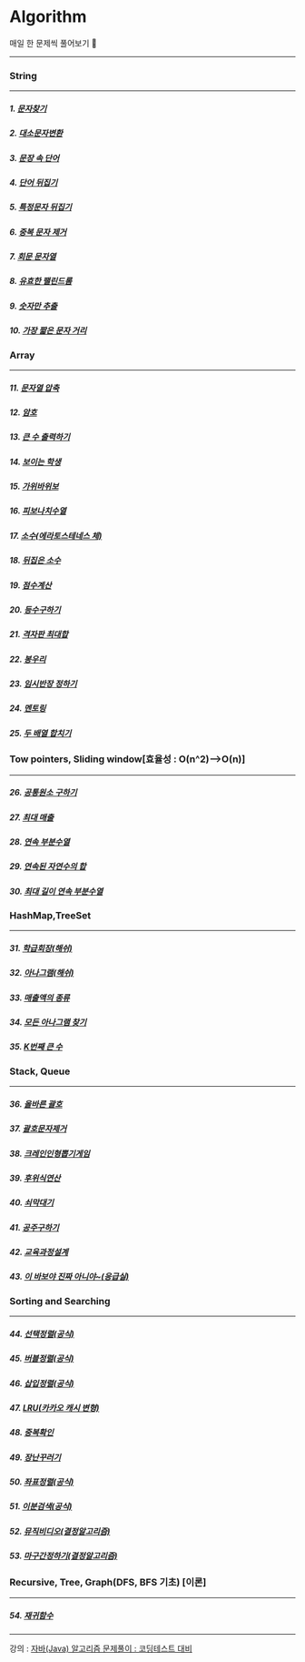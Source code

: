 # Algorithm
매일 한 문제씩 풀어보기 🥊

<hr>

### String
<hr>

##### 1. [문자찾기](./src/숙작/문자찾기.java)
##### 2. [대소문자변환](./src/숙작/대소문자변환.java)
##### 3. [문장 속 단어](./src/숙작/문장속단어.java)
##### 4. [단어 뒤집기](./src/숙작/단어뒤집기.java)
##### 5. [특정문자 뒤집기](./src/숙작/특정문자뒤집기.java)
##### 6. [중복 문자 제거](./src/숙작/중복문자제거.java)
##### 7. [회문 문자열](./src/숙작/회문문자열.java)
##### 8. [유효한 팰린드롬](./src/숙작/유효한팰린드롬.java)
##### 9. [숫자만 추출](./src/숙작/숫자만추출.java)
##### 10. [가장 짧은 문자 거리](./src/숙작/가장짧은문자거리.java)

### Array
<hr>

##### 11. [문자열 압축](./src/숙작/문자열압축.java)
##### 12. [암호](./src/숙작/암호.java)
##### 13. [큰 수 출력하기](./src/숙작/큰수출력하기.java)
##### 14. [보이는 학생](./src/숙작/보이는학생.java)
##### 15. [가위바위보](./src/숙작/가위바위보.java)
##### 16. [피보나치수열](./src/숙작/피보나치수열.java)
##### 17. [소수(에라토스테네스 체)](./src/숙작/피보나치수열.java)
##### 18. [뒤집은 소수](./src/숙작/뒤집은소수.java)
##### 19. [점수계산](./src/숙작/점수계산.java)
##### 20. [등수구하기](./src/숙작/등수구하기.java)
##### 21. [격자판 최대합](./src/숙작/격자판최대합.java)
##### 22. [봉우리](./src/숙작/봉우리.java)
##### 23. [임시반장 정하기](./src/숙작/임시반장정하기.java)
##### 24. [멘토링](./src/숙작/멘토링.java)
##### 25. [두 배열 합치기](./src/숙작/두배열합치기.java)

### Tow pointers, Sliding window[효율성 : O(n^2)-->O(n)]
<hr>

##### 26. [공통원소 구하기](./src/숙작/공통원소구하기.java)
##### 27. [최대 매출](./src/숙작/최대매출.java)
##### 28. [연속 부분수열](./src/숙작/연속부분수열.java)
##### 29. [연속된 자연수의 합](./src/숙작/연속된자연수의합.java)
##### 30. [최대 길이 연속 부분수열](./src/숙작/최대길이연속부분수열.java)

### HashMap,TreeSet
<hr>

##### 31. [학급회장(해쉬)](./src/숙작/학급회장.java)
##### 32. [아나그램(해쉬)](./src/숙작/아나그램.java)
##### 33. [매출액의 종류](./src/숙작/매출액의종류.java)
##### 34. [모든 아나그램 찾기](./src/숙작/모든아나그램찾기.java)
##### 35. [K번째 큰 수](./src/숙작/K번째큰수.java)

### Stack, Queue
<hr>

##### 36. [올바른 괄호](./src/숙작/올바른괄호.java)
##### 37. [괄호문자제거](./src/숙작/괄호문자제거.java)
##### 38. [크레인인형뽑기게임](./src/숙작/크레인인형뽑기게임.java)
##### 39. [후위식연산](./src/숙작/후위식연산.java)
##### 40. [쇠막대기](./src/숙작/쇠막대기.java)
##### 41. [공주구하기](./src/숙작/공주구하기.java)
##### 42. [교육과정설계](./src/숙작/교육과정설계.java)
##### 43. [이 바보야 진짜 아니야~(응급실)](./src/숙작/응급실.java)

### Sorting and Searching
<hr>

##### 44. [선택정렬(공식)](./src/숙작/선택정렬.java)
##### 45. [버블정렬(공식)](./src/숙작/버블정렬.java)
##### 46. [삽입정렬(공식)](./src/숙작/삽입정렬.java)
##### 47. [LRU(카카오 캐시 변형)](./src/숙작/LRU.java)
##### 48. [중복확인](./src/숙작/중복확인.java)
##### 49. [장난꾸러기](./src/숙작/장난꾸러기.java)
##### 50. [좌표정렬(공식)](./src/숙작/좌표정렬.java)
##### 51. [이분검색(공식)](./src/숙작/이분검색.java)
##### 52. [뮤직비디오(결정알고리즘)](./src/숙작/뮤직비디오.java)
##### 53. [마구간정하기(결정알고리즘)](./src/숙작/마구간정하기.java)

### Recursive, Tree, Graph(DFS, BFS 기초) [이론]
<hr>

##### 54. [재귀함수](./src/숙작/재귀함수.java)

<hr>

강의 : [자바(Java) 알고리즘 문제풀이 : 코딩테스트 대비](https://www.inflearn.com/course/%EC%9E%90%EB%B0%94-%EC%95%8C%EA%B3%A0%EB%A6%AC%EC%A6%98-%EB%AC%B8%EC%A0%9C%ED%92%80%EC%9D%B4-%EC%BD%94%ED%85%8C%EB%8C%80%EB%B9%84/dashboard)